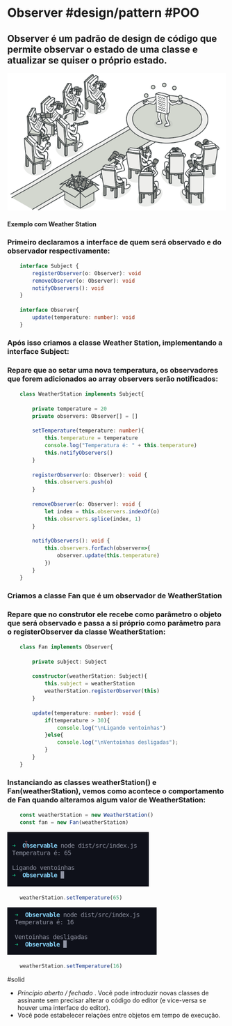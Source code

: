# Observer #design/pattern #POO 
## **Observer** é um padrão de design de código que permite observar o estado de uma classe e atualizar se quiser o próprio estado.
![Observer](../../../resources/observer.png)

#### Exemplo com Weather Station
### Primeiro declaramos a interface de quem será observado e do observador respectivamente:

```typescript
	interface Subject {
		registerObserver(o: Observer): void
		removeObserver(o: Observer): void
		notifyObservers(): void
	}

	interface Observer{
		update(temperature: number): void
	}
```

### Após isso criamos a classe Weather Station, implementando a interface Subject:
### Repare que ao setar uma nova temperatura, os observadores que forem adicionados ao array observers serão notificados:

```typescript
	class WeatherStation implements Subject{
	
		private temperature = 20
		private observers: Observer[] = []
		
		setTemperature(temperature: number){
			this.temperature = temperature
			console.log("Temperatura é: " + this.temperature)
			this.notifyObservers()
		}
		
		registerObserver(o: Observer): void {
			this.observers.push(o)
		}
		
		removeObserver(o: Observer): void {
			let index = this.observers.indexOf(o)
			this.observers.splice(index, 1)
		}
		
		notifyObservers(): void {
			this.observers.forEach(observer=>{
				observer.update(this.temperature)
			})
		}
	}
```

### Criamos a classe Fan que é um observador de WeatherStation
### Repare que no construtor ele recebe como parâmetro o objeto que será observado e passa a si próprio como parâmetro para o registerObserver da classe WeatherStation:

```typescript
	class Fan implements Observer{

		private subject: Subject
		
		constructor(weatherStation: Subject){
			this.subject = weatherStation
			weatherStation.registerObserver(this)
		}
		
		update(temperature: number): void {
			if(temperature > 30){
				console.log("\nLigando ventoinhas")
			}else{
				console.log("\nVentoinhas desligadas");
			}
		}
	}
```

### Instanciando as classes weatherStation() e Fan(weatherStation), vemos como acontece o comportamento de Fan quando alteramos algum valor de WeatherStation: 

```typescript
	const weatherStation = new WeatherStation()
	const fan = new Fan(weatherStation)
```

![resultado 1](../../../resources/observable_1.png)

```typescript
	weatherStation.setTemperature(65)
```

![resultado 2](../../../resources/observable_2.png)

```typescript
	weatherStation.setTemperature(16)
```

#solid
-   _Princípio aberto / fechado_ . Você pode introduzir novas classes de assinante sem precisar alterar o código do editor (e vice-versa se houver uma interface do editor).
-    Você pode estabelecer relações entre objetos em tempo de execução.